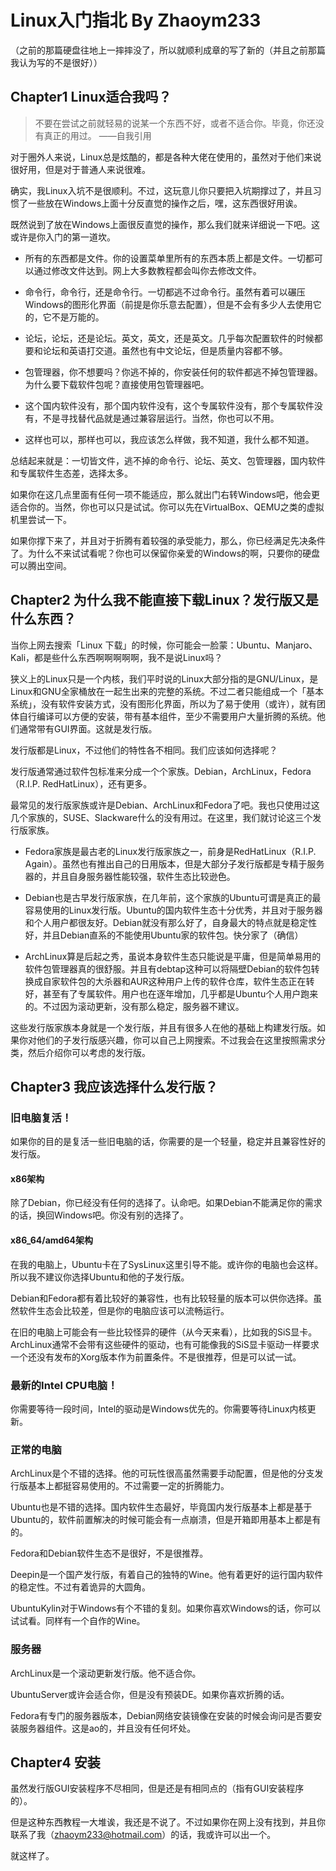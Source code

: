 # Linux入门指北 By Zhaoym233 

（之前的那篇硬盘往地上一摔摔没了，所以就顺利成章的写了新的（并且之前那篇我认为写的不是很好））

## Chapter1 Linux适合我吗？

> 不要在尝试之前就轻易的说某一个东西不好，或者不适合你。毕竟，你还没有真正的用过。    ——自我引用

对于圈外人来说，Linux总是炫酷的，都是各种大佬在使用的，虽然对于他们来说很好用，但是对于普通人来说很难。

确实，我Linux入坑不是很顺利。不过，这玩意儿你只要把入坑期撑过了，并且习惯了一些放在Windows上面十分反直觉的操作之后，嘿，这东西很好用诶。

既然说到了放在Windows上面很反直觉的操作，那么我们就来详细说一下吧。这或许是你入门的第一道坎。

- 所有的东西都是文件。你的设置菜单里所有的东西本质上都是文件。一切都可以通过修改文件达到。网上大多数教程都会叫你去修改文件。

- 命令行，命令行，还是命令行。一切都逃不过命令行。虽然有着可以碾压Windows的图形化界面（前提是你乐意去配置），但是不会有多少人去使用它的，它不是万能的。

- 论坛，论坛，还是论坛。英文，英文，还是英文。几乎每次配置软件的时候都要和论坛和英语打交道。虽然也有中文论坛，但是质量内容都不够。

- 包管理器，你不想要吗？你逃不掉的，你安装任何的软件都逃不掉包管理器。为什么要下载软件包呢？直接使用包管理器吧。

- 这个国内软件没有，那个国内软件没有，这个专属软件没有，那个专属软件没有，不是寻找替代品就是通过兼容层运行。当然，你也可以不用。

- 这样也可以，那样也可以，我应该怎么样做，我不知道，我什么都不知道。

总结起来就是：一切皆文件，逃不掉的命令行、论坛、英文、包管理器，国内软件和专属软件生态差，选择太多。

如果你在这几点里面有任何一项不能适应，那么就出门右转Windows吧，他会更适合你的。当然，你也可以只是试试。你可以先在VirtualBox、QEMU之类的虚拟机里尝试一下。

如果你撑下来了，并且对于折腾有着较强的承受能力，那么，你已经满足先决条件了。为什么不来试试看呢？你也可以保留你亲爱的Windows的啊，只要你的硬盘可以腾出空间。

## Chapter2 为什么我不能直接下载Linux？发行版又是什么东西？

当你上网去搜索「Linux 下载」的时候，你可能会一脸蒙：Ubuntu、Manjaro、Kali，都是些什么东西啊啊啊啊啊，我不是说Linux吗？

狭义上的Linux只是一个内核，我们平时说的Linux大部分指的是GNU/Linux，是Linux和GNU全家桶放在一起生出来的完整的系统。不过二者只能组成一个「基本系统」，没有软件安装方式，没有图形化界面，所以为了易于使用（或许），就有团体自行编译可以方便的安装，带有基本组件，至少不需要用户大量折腾的系统。他们通常带有GUI界面。这就是发行版。

发行版都是Linux，不过他们的特性各不相同。我们应该如何选择呢？

发行版通常通过软件包标准来分成一个个家族。Debian，ArchLinux，Fedora（R.I.P. RedHatLinux），还有更多。

最常见的发行版家族或许是Debian、ArchLinux和Fedora了吧。我也只使用过这几个家族的，SUSE、Slackware什么的没有用过。在这里，我们就讨论这三个发行版家族。

- Fedora家族是最古老的Linux发行版家族之一，前身是RedHatLinux（R.I.P. Again）。虽然也有推出自己的日用版本，但是大部分子发行版都是专精于服务器的，并且自身服务器性能较强，软件生态比较逊色。

- Debian也是古早发行版家族，在几年前，这个家族的Ubuntu可谓是真正的最容易使用的Linux发行版。Ubuntu的国内软件生态十分优秀，并且对于服务器和个人用户都很友好。Debian就没有那么好了，自身最大的特点就是稳定性好，并且Debian直系的不能使用Ubuntu家的软件包。快分家了（确信）

- ArchLinux算是后起之秀，虽说本身软件生态只能说是平庸，但是简单易用的软件包管理器真的很舒服。并且有debtap这种可以将隔壁Debian的软件包转换成自家软件包的大杀器和AUR这种用户上传的软件仓库，软件生态正在转好，甚至有了专属软件。用户也在逐年增加，几乎都是Ubuntu个人用户跑来的。不过因为滚动更新，没有那么稳定，服务器不建议。


这些发行版家族本身就是一个发行版，并且有很多人在他的基础上构建发行版。如果你对他们的子发行版感兴趣，你可以自己上网搜索。不过我会在这里按照需求分类，然后介绍你可以考虑的发行版。

## Chapter3 我应该选择什么发行版？

### 旧电脑复活！

如果你的目的是复活一些旧电脑的话，你需要的是一个轻量，稳定并且兼容性好的发行版。

#### x86架构

除了Debian，你已经没有任何的选择了。认命吧。如果Debian不能满足你的需求的话，换回Windows吧。你没有别的选择了。

#### x86_64/amd64架构

在我的电脑上，Ubuntu卡在了SysLinux这里引导不能。或许你的电脑也会这样。所以我不建议你选择Ubuntu和他的子发行版。

Debian和Fedora都有着比较好的兼容性，也有比较轻量的版本可以供你选择。虽然软件生态会比较差，但是你的电脑应该可以流畅运行。

在旧的电脑上可能会有一些比较怪异的硬件（从今天来看），比如我的SiS显卡。ArchLinux通常不会带有这些硬件的驱动，也有可能像我的SiS显卡驱动一样要求一个还没有发布的Xorg版本作为前置条件。不是很推荐，但是可以试一试。

### 最新的Intel CPU电脑！

你需要等待一段时间，Intel的驱动是Windows优先的。你需要等待Linux内核更新。

### 正常的电脑

ArchLinux是个不错的选择。他的可玩性很高虽然需要手动配置，但是他的分支发行版基本上都挺容易使用的。不过需要一定的折腾能力。

Ubuntu也是不错的选择。国内软件生态最好，毕竟国内发行版基本上都是基于Ubuntu的，软件前置解决的时候可能会有一点崩溃，但是开箱即用基本上都是有的。

Fedora和Debian软件生态不是很好，不是很推荐。

Deepin是一个国产发行版，有着自己的独特的Wine。他有着更好的运行国内软件的稳定性。不过有着诡异的大圆角。

UbuntuKylin对于Windows有个不错的复刻。如果你喜欢Windows的话，你可以试试看。同样有一个自作的Wine。

### 服务器

ArchLinux是一个滚动更新发行版。他不适合你。

UbuntuServer或许会适合你，但是没有预装DE。如果你喜欢折腾的话。

Fedora有专门的服务器版本，Debian网络安装镜像在安装的时候会询问是否要安装服务器组件。这是ao的，并且没有任何坏处。

## Chapter4 安装

虽然发行版GUI安装程序不尽相同，但是还是有相同点的（指有GUI安装程序的）。

但是这种东西教程一大堆诶，我还是不说了。不过如果你在网上没有找到，并且你联系了我（zhaoym233@hotmail.com）的话，我或许可以出一个。

就这样了。
